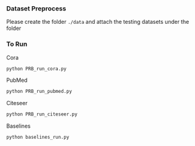 ### Dataset Preprocess
Please create the folder ```./data``` and attach the testing datasets under the folder

### To Run
Cora
```python 
python PRB_run_cora.py
```

PubMed
```python 
python PRB_run_pubmed.py
```

Citeseer
```python 
python PRB_run_citeseer.py
```

Baselines
```python 
python baselines_run.py
```
